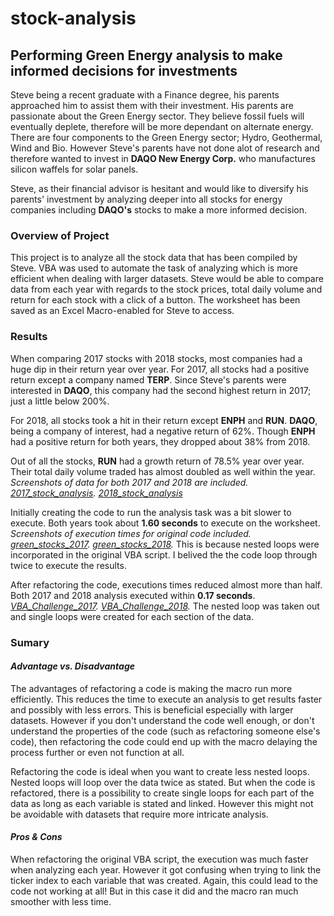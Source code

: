 # stock-analysis
## Performing Green Energy analysis to make informed decisions for investments

Steve being a recent graduate with a Finance degree, his parents approached him to assist them with their investment.  His parents are passionate about the Green Energy sector.  They believe fossil fuels will eventually deplete, therefore will be more dependant on alternate energy.  There are four components to the Green Energy sector; Hydro, Geothermal, Wind and Bio.  However Steve's parents have not done alot of research and therefore wanted to invest in **DAQO New Energy Corp.** who manufactures silicon waffels for solar panels.

Steve, as their financial advisor is hesitant and would like to diversify his parents' investment by analyzing deeper into all stocks for energy companies including **DAQO's** stocks to make a more informed decision.


### Overview of Project

This project is to analyze all the stock data that has been compiled by Steve.  VBA was used to automate the task of analyzing which is more efficient when dealing with larger datasets.  Steve would be able to compare data from each year with regards to the stock prices, total daily volume and return for each stock with a click of a button.  The worksheet has been saved as an Excel Macro-enabled for Steve to access.  


### Results

When comparing 2017 stocks with 2018 stocks, most companies had a huge dip in their return year over year.  For 2017, all stocks had a positive return except a company named **TERP**.  Since Steve's parents were interested in **DAQO**, this company had the second highest return in 2017; just a little below 200%.

For 2018, all stocks took a hit in their return except **ENPH** and **RUN**.  **DAQO**, being a company of interest, had a negative return of 62%.  Though **ENPH** had a positive return for both years, they dropped about 38% from 2018.  

Out of all the stocks, **RUN** had a growth return of 78.5% year over year.  Their total daily volume traded has almost doubled as well within the year.
*Screenshots of data for both 2017 and 2018 are included.  [2017_stock_analysis](https://github.com/taranahassan/stock-analysis/blob/main/2017_stock_analysis.png?raw=true).  [2018_stock_analysis](https://github.com/taranahassan/stock-analysis/blob/main/2018_stock_analysis.png?raw=true)* 


Initially creating the code to run the analysis task was a bit slower to execute.  Both years took about **1.60 seconds** to execute on the worksheet.  *Screenshots of execution times for original code included.  [green_stocks_2017](https://github.com/taranahassan/stock-analysis/blob/main/green_stocks_2017.png?raw=true).  [green_stocks_2018](https://github.com/taranahassan/stock-analysis/blob/main/green_stocks_2018.png?raw=true).*  This is because nested loops were incorporated in the original VBA script.  I belived the the code loop through twice to execute the results.

After refactoring the code, executions times reduced almost more than half.  Both 2017 and 2018 analysis executed within **0.17 seconds**.  *[VBA_Challenge_2017](https://github.com/taranahassan/stock-analysis/blob/main/VBA_Challenge_2017.png?raw=true).  [VBA_Challenge_2018](https://github.com/taranahassan/stock-analysis/blob/main/VBA_Challenge_2018.png?raw=true).*  The nested loop was taken out and single loops were created for each section of the data.


### Sumary

#### *_Advantage vs. Disadvantage_*
The advantages of refactoring a code is making the macro run more efficiently.  This reduces the time to execute an analysis to get results faster and possibly with less errors.  This is beneficial especially with larger datasets.  However if you don't understand the code well enough, or don't understand the properties of the code (such as refactoring someone else's code), then refactoring the code could end up with the macro delaying the process further or even not function at all.  

Refactoring the code is ideal when you want to create less nested loops.  Nested loops will loop over the data twice as stated.  But when the code is refactored, there is a possibility to create single loops for each part of the data as long as each variable is stated and linked.  However this might not be avoidable with datasets that require more intricate analysis.

#### *_Pros & Cons_*
When refactoring the original VBA script, the execution was much faster when analyzing each year.  However it got confusing when trying to link the ticker index to each variable that was created.  Again, this could lead to the code not working at all!  But in this case it did and the macro ran much smoother with less time.  
